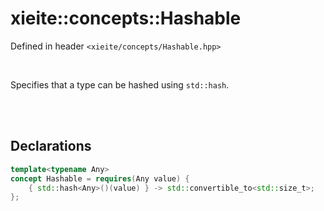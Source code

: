 # xieite::concepts::Hashable
Defined in header `<xieite/concepts/Hashable.hpp>`

<br/>

Specifies that a type can be hashed using `std::hash`.

<br/><br/>

## Declarations
```cpp
template<typename Any>
concept Hashable = requires(Any value) {
	{ std::hash<Any>()(value) } -> std::convertible_to<std::size_t>;
};
```
